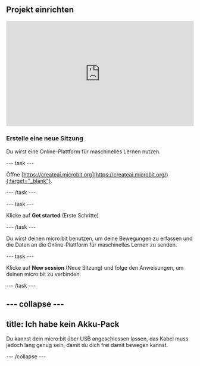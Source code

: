 ## Projekt einrichten

<html>
  <div style="position: relative; overflow: hidden; padding-top: 56.25%;">
    <iframe style="position: absolute; top: 0; left: 0; right: 0; width: 100%; height: 100%; border: none;" src="https://www.youtube.com/embed/FDfyI_LHVsI?rel=0&cc_load_policy=1" allowfullscreen allow="accelerometer; autoplay; clipboard-write; encrypted-media; gyroscope; picture-in-picture; web-share"></iframe>
  </div>
</html>

### Erstelle eine neue Sitzung

Du wirst eine Online-Plattform für maschinelles Lernen nutzen.

--- task ---

Öffne [https://createai.microbit.org](https://createai.microbit.org/){:target="_blank"}.

--- /task ---

--- task ---

Klicke auf **Get started** (Erste Schritte)

--- /task ---

Du wirst deinen micro:bit benutzen, um deine Bewegungen zu erfassen und die Daten an die Online-Plattform für maschinelles Lernen zu senden.

--- task ---

Klicke auf **New session** (Neue Sitzung) und folge den Anweisungen, um deinen micro:bit zu verbinden.

--- /task ---

--- collapse ---
---
title: Ich habe kein Akku-Pack
---

Du kannst dein micro:bit über USB angeschlossen lassen, das Kabel muss jedoch lang genug sein, damit du dich frei damit bewegen kannst.

--- /collapse ---

